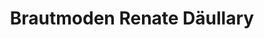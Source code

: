 ---
title: "Brautmoden Renate Däullary"
url: /dingolfing/brautmoden-renate-daeullary/
shop: Kleidung
---